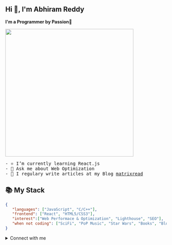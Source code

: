 ## Hi 👋, I'm Abhiram Reddy
**I'm a Programmer by Passion💖**

<img src="https://i.imgur.com/uW8h3bc.gif" width="400">
<samp>
<p>
- ⚛ I’m currently learning React.js<br>
- 💬 Ask me about Web Optimization<br>
- 📝 I regulary write articles at my Blog <a href="https://matrixread.com/">matrixread</a>
</p>
</samp>

## 📚 My Stack

```json
{
   "languages": ["JavaScript", "C/C++"],
   "frontend": ["React", "HTML5/CSS3"],
   "interest":["Web Performace & Optimization", "Lighthouse", "SEO"],
   "when not coding": ["SciFi", "PoP Music", "Star Wars", "Books", "Blogging"]
}
```
<details>
  <summary>Connect with me</summary>
<h3 align="left"></h3>
<a href="https://twitter.com/abhiramready" target="blank"><img align="center" src="https://cdn.jsdelivr.net/npm/simple-icons@3.0.1/icons/twitter.svg" alt="idealdeveloper_" height="30" width="40" /></a>
<a href="https://linkedin.com/in/abhiramready" target="blank"><img align="center" src="https://cdn.jsdelivr.net/npm/simple-icons@3.0.1/icons/linkedin.svg" alt="abhiramreddyduggempudi" height="30" width="40" /></a>
<a href="https://codepen.io/abhiramready" target="blank"><img align="center" src="https://cdn.jsdelivr.net/npm/simple-icons@3.0.1/icons/codepen.svg" alt="abhiram_reddy" height="30" width="40" /></a>
</details>
